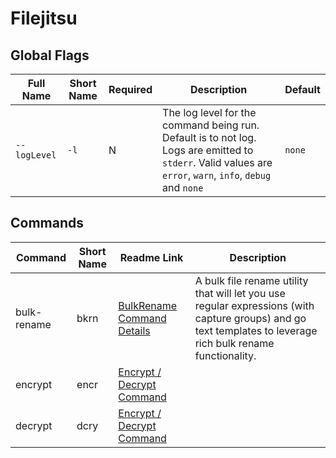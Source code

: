 # Filejitsu

## Global Flags

| Full Name | Short Name | Required | Description | Default |
|-----|-----|-----|-----|-----|
| `--logLevel` | `-l` | N | The log level for the command being run. Default is to not log. Logs are emitted to `stderr`. Valid values are `error`, `warn`, `info`, `debug` and `none` | `none` |

## Commands

|Command|Short Name|Readme Link|Description|
|-----|-----|-----|-----|
|bulk-rename|bkrn|[BulkRename Command Details](./cmd/BULKRENAME.md)|A bulk file rename utility that will let you use regular expressions (with capture groups) and go text templates to leverage rich bulk rename functionality.|
|encrypt|encr|[Encrypt / Decrypt Command](./cmd/ENCRYPT_DECRYPT.md)||
|decrypt|dcry|[Encrypt / Decrypt Command](./cmd/ENCRYPT_DECRYPT.md)||
